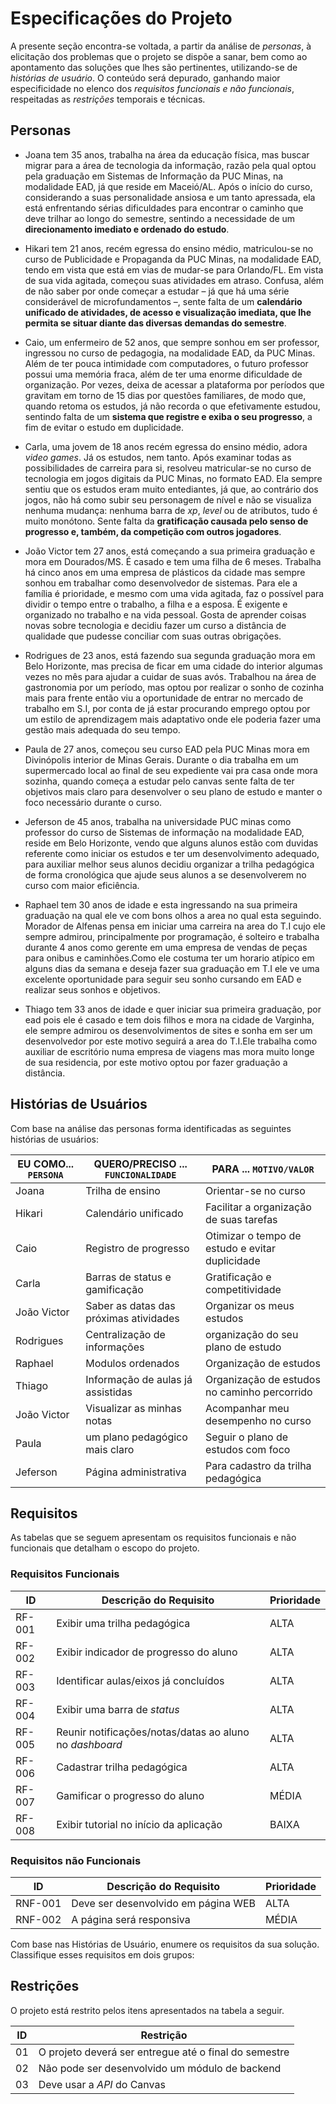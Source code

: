 # Especificações do Projeto

A presente seção encontra-se voltada, a partir da análise de *personas*, à elicitação dos problemas que o projeto se dispõe a sanar, bem como ao apontamento das soluções que lhes são pertinentes, utilizando-se de *histórias de usuário*. O conteúdo será depurado, ganhando maior especificidade no elenco dos *requisitos funcionais e não funcionais*, respeitadas as *restrições* temporais e técnicas.

## Personas

- Joana tem 35 anos, trabalha na área da educação física, mas buscar migrar para a área de tecnologia da informação, razão pela qual optou pela graduação em Sistemas de Informação da PUC Minas, na modalidade EAD, já que reside em Maceió/AL. Após o início do curso, considerando a suas personalidade ansiosa e um tanto apressada, ela está enfrentando sérias dificuldades para encontrar o caminho que deve trilhar ao longo do semestre, sentindo a necessidade de um **direcionamento imediato e ordenado do estudo**.

- Hikari tem 21 anos, recém egressa do ensino médio, matriculou-se no curso de Publicidade e Propaganda da PUC Minas, na modalidade EAD, tendo em vista que está em vias de mudar-se para Orlando/FL. Em vista de sua vida agitada, começou suas atividades em atraso. Confusa, além de não saber por onde começar a estudar – já que há uma série considerável de microfundamentos –, sente falta de um **calendário unificado de atividades, de acesso e visualização imediata, que lhe permita se situar diante das diversas demandas do semestre**.

- Caio, um enfermeiro de 52 anos, que sempre sonhou em ser professor, ingressou no curso de pedagogia, na modalidade EAD, da PUC Minas. Além de ter pouca intimidade com computadores, o futuro professor possui uma memória fraca, além de ter uma enorme dificuldade de organização. Por vezes, deixa de acessar a plataforma por períodos que gravitam em torno de 15 dias por questões familiares, de modo que, quando retoma os estudos, já não recorda o que efetivamente estudou, sentindo falta de um **sistema que registre e exiba o seu progresso**, a fim de evitar o estudo em duplicidade.

- Carla, uma jovem de 18 anos recém egressa do ensino médio, adora *video games*. Já os estudos, nem tanto. Após examinar todas as possibilidades de carreira para si, resolveu matricular-se no curso de tecnologia em jogos digitais da PUC Minas, no formato EAD. Ela sempre sentiu que os estudos eram muito entediantes, já que, ao contrário dos jogos, não há como subir seu personagem de nível e não se visualiza nenhuma mudança: nenhuma barra de *xp*, *level* ou de atributos, tudo é muito monótono. Sente falta da **gratificação causada pelo senso de progresso e, também, da competição com outros jogadores**.

- João Victor tem 27 anos, está começando a sua primeira graduação e mora em Dourados/MS. É casado e tem uma filha de 6 meses. Trabalha há cinco anos em uma empresa de plásticos da cidade mas sempre sonhou em trabalhar como desenvolvedor de sistemas. Para ele a família é prioridade, e mesmo com uma vida agitada, faz o possível para dividir o tempo entre o trabalho, a filha e a esposa. É exigente e organizado no trabalho e na vida pessoal. Gosta de aprender coisas novas sobre tecnologia e decidiu fazer um curso a distância de qualidade que pudesse conciliar com suas outras obrigações.

- Rodrigues de 23 anos, está fazendo sua segunda graduação mora em Belo Horizonte, mas precisa de ficar em uma cidade do interior algumas vezes no mês para ajudar a cuidar de suas avós. Trabalhou na área de gastronomia por um período, mas optou por realizar o sonho de cozinha mais para frente então viu a oportunidade de entrar no mercado de trabalho em S.I, por conta de já estar procurando emprego optou por um estilo de aprendizagem mais adaptativo onde ele poderia fazer uma gestão mais adequada do seu tempo.
- Paula de 27 anos, começou seu curso EAD pela PUC Minas mora em Divinópolis interior de Minas Gerais. Durante o dia trabalha em um supermercado local ao final de seu expediente vai pra casa onde mora sozinha, quando começa a estudar pelo canvas sente falta de ter objetivos mais claro para desenvolver o seu plano de estudo e manter o foco necessário durante o curso.

- Jeferson de 45 anos, trabalha na universidade PUC minas como professor do curso de Sistemas de informação na modalidade EAD, reside em Belo Horizonte, vendo que alguns alunos estão com duvidas referente como iniciar os estudos e ter um desenvolvimento adequado, para auxiliar melhor seus alunos decidiu organizar a trilha pedagógica de forma cronológica que ajude seus alunos a se desenvolverem no curso com maior eficiência.
- Raphael tem 30 anos de idade e esta ingressando na sua primeira graduação na 
qual ele ve com bons olhos a area no qual esta seguindo.
Morador de Alfenas pensa em iniciar uma carreira na area do T.I cujo ele sempre
admirou, principalmente por programação, é solteiro e trabalha durante 4 anos 
como gerente em uma empresa de vendas de peças para onibus e caminhões.Como ele costuma ter um horario atípico em alguns dias da semana e deseja fazer
sua graduação em T.I ele ve uma excelente oportunidade para seguir seu sonho
cursando em EAD e realizar seus sonhos e objetivos.

- Thiago tem 33 anos de idade e quer iniciar sua primeira graduação, por ead 
pois ele é casado e tem dois filhos e mora na cidade de Varginha, ele sempre
admirou os desenvolvimentos de sites e sonha em ser um desenvolvedor
por este motivo seguirá a area do T.I.Ele trabalha como auxiliar de escritório numa empresa de viagens mas mora
muito longe de sua residencia, por este motivo optou por fazer graduação a distância.

## Histórias de Usuários

Com base na análise das personas forma identificadas as seguintes histórias de usuários:

|EU COMO... `PERSONA`| QUERO/PRECISO ... `FUNCIONALIDADE` |PARA ... `MOTIVO/VALOR`                 |
|--------------------|------------------------------------|----------------------------------------|
|Joana  | Trilha de ensino           | Orientar-se no curso               |
|Hikari       | Calendário unificado                 | Facilitar a organização de suas tarefas |
|Caio               | Registro de progresso   | Otimizar o tempo de estudo e evitar duplicidade |
|Carla             | Barras de status e gamificação                                 | Gratificação e competitividade |
|João Victor               | Saber as datas das próximas atividades   | Organizar os meus estudos |
|Rodrigues         | Centralização de informações| organização do seu plano de estudo |
|Raphael         | Modulos ordenados |Organização de estudos |
|Thiago         | Informação de aulas já assistidas | Organização de estudos no caminho percorrido |
|João Victor         | Visualizar as minhas notas | Acompanhar meu desempenho no curso |
|Paula              | um plano pedagógico mais claro | Seguir o plano de estudos com foco |
|Jeferson | Página administrativa | Para cadastro da trilha pedagógica |

## Requisitos

As tabelas que se seguem apresentam os requisitos funcionais e não funcionais que detalham o escopo do projeto.

### Requisitos Funcionais

|ID    | Descrição do Requisito  | Prioridade |
|------|-----------------------------------------|----|
|RF-001| Exibir uma trilha pedagógica | ALTA |
|RF-002| Exibir indicador de progresso do aluno | ALTA |
|RF-003| Identificar aulas/eixos já concluídos  | ALTA  | 
|RF-004| Exibir uma barra de *status* | ALTA |
|RF-005| Reunir notificações/notas/datas ao aluno no *dashboard* | ALTA |
|RF-006| Cadastrar trilha pedagógica| ALTA|
|RF-007| Gamificar o progresso do aluno | MÉDIA |
|RF-008| Exibir tutorial no início da aplicação  | BAIXA |



### Requisitos não Funcionais

|ID     | Descrição do Requisito  |Prioridade |
|-------|-------------------------|----|
|RNF-001| Deve ser desenvolvido em página WEB | ALTA |
|RNF-002| A página será responsiva | MÉDIA |

Com base nas Histórias de Usuário, enumere os requisitos da sua solução. Classifique esses requisitos em dois grupos:

## Restrições

O projeto está restrito pelos itens apresentados na tabela a seguir.

|ID| Restrição                                             |
|--|-------------------------------------------------------|
|01| O projeto deverá ser entregue até o final do semestre |
|02| Não pode ser desenvolvido um módulo de backend        |
|03| Deve usar a *API* do Canvas      |


